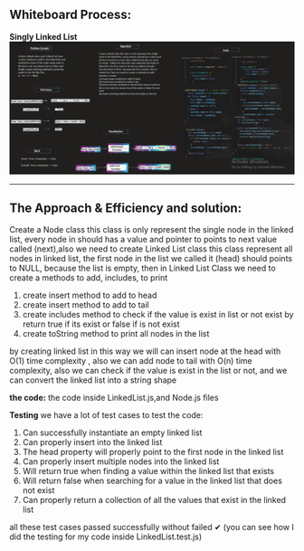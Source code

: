 
## Whiteboard Process:

**Singly Linked List**
![linked-list-image](linked-list-image.png)
____________________

## The Approach & Efficiency and solution:

 Create a Node class this class is only represent the single node in the linked list, every node in should has a value and pointer to points to next value called (next),also we need to create  Linked List class this class represent all nodes in linked list, the first node in the list we called it (head) should points to NULL, because the list is empty, then in Linked List Class we need to create a methods to add, includes, to print

1. create insert method to add to head
2. create insert method to add to tail
3. create includes method to check if the value is exist in list or not exist by return true if its exist or false if is not exist
4. create toString method to print all nodes in the list

by creating linked list in this way we will can insert node at the head with O(1) time complexity
, also we can add node to tail with O(n) time complexity, also we can check if the value is exist in the list or not, and we can convert the linked list into a string shape

**the code:**
the code inside LinkedList.js,and Node.js files

**Testing**
we have a lot of test cases to test the code:

1. Can successfully instantiate an empty linked list
2. Can properly insert into the linked list
3. The head property will properly point to the first node in the linked list
4. Can properly insert multiple nodes into the linked list
5. Will return true when finding a value within the linked list that exists
6. Will return false when searching for a value in the linked list that does not exist
7. Can properly return a collection of all the values that exist in the linked list

all these test cases passed successfully without failed ✔
(you can see how I did the testing for my code inside LinkedList.test.js)